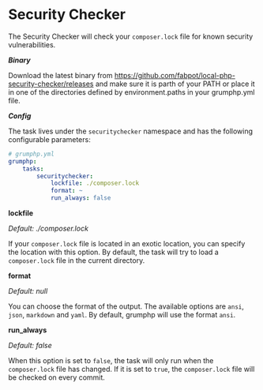# Security Checker

The Security Checker will check your `composer.lock` file for known security vulnerabilities.

***Binary***

Download the latest binary from https://github.com/fabpot/local-php-security-checker/releases and make sure it is parth of your PATH or place it in one of the directories defined by environment.paths in your grumphp.yml file.

***Config***

The task lives under the `securitychecker` namespace and has the following configurable parameters:

```yaml
# grumphp.yml
grumphp:
    tasks:
        securitychecker:
            lockfile: ./composer.lock
            format: ~
            run_always: false
```

**lockfile**

*Default: ./composer.lock*

If your `composer.lock` file is located in an exotic location, you can specify the location with this option. By default, the task will try to load a `composer.lock` file in the current directory.

**format**

*Default: null*

You can choose the format of the output. The available options are `ansi`, `json`, `markdown` and `yaml`. By default, grumphp will use the format `ansi`.

**run_always**

*Default: false*

When this option is set to `false`, the task will only run when the `composer.lock` file has changed. If it is set to `true`, the `composer.lock` file will be checked on every commit.
